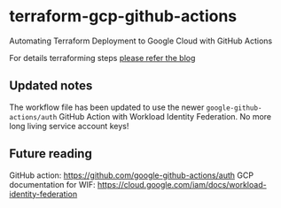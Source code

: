 # terraform-gcp-github-actions
Automating Terraform Deployment to Google Cloud with GitHub Actions

For details terraforming steps [please refer the blog](https://medium.com/@vikramshinde/automating-terraform-deployment-to-google-cloud-with-github-actions-17516c4fb2e5)

## Updated notes
The workflow file has been updated to use the newer `google-github-actions/auth` GitHub Action with Workload Identity Federation. No more long living service account keys!

## Future reading
GitHub action: https://github.com/google-github-actions/auth
GCP documentation for WIF: https://cloud.google.com/iam/docs/workload-identity-federation
